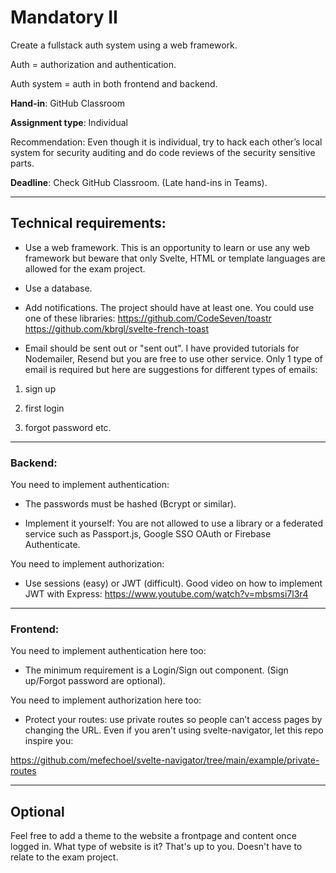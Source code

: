 # Mandatory II

Create a fullstack auth system using a web framework. 

Auth = authorization and authentication. 

Auth system = auth in both frontend and backend. 

**Hand-in**: GitHub Classroom

**Assignment type**: Individual

Recommendation: Even though it is individual, try to hack each other’s local system for security auditing and do code reviews of the security sensitive parts. 

**Deadline**: Check GitHub Classroom. (Late hand-ins in Teams).

---

## Technical requirements:

- Use a web framework. This is an opportunity to learn or use any web framework but beware that only Svelte, HTML or template languages are allowed for the exam project.

- Use a database.

- Add notifications. The project should have at least one. You could use one of these libraries: https://github.com/CodeSeven/toastr  https://github.com/kbrgl/svelte-french-toast

- Email should be sent out or "sent out". I have provided tutorials for Nodemailer, Resend but you are free to use other service. Only 1 type of email is required but here are suggestions for different types of emails: 

1. sign up

2. first login

3. forgot password etc.

---

### Backend:

You need to implement authentication:

- The passwords must be hashed (Bcrypt or similar).

- Implement it yourself: You are not allowed to use a library or a federated service such as Passport.js, Google SSO OAuth or Firebase Authenticate. 

You need to implement authorization: 

- Use sessions (easy) or JWT (difficult). Good video on how to implement JWT with Express: https://www.youtube.com/watch?v=mbsmsi7l3r4

---

### Frontend:

You need to implement authentication here too:

- The minimum requirement is a Login/Sign out component. (Sign up/Forgot password are optional). 

You need to implement authorization here too: 

- Protect your routes: use private routes so people can’t access pages by changing the URL. Even if you aren't using svelte-navigator, let this repo inspire you:

https://github.com/mefechoel/svelte-navigator/tree/main/example/private-routes

---

## Optional

Feel free to add a theme to the website a frontpage and content once logged in. What type of website is it? That's up to you. Doesn't have to relate to the exam project.
